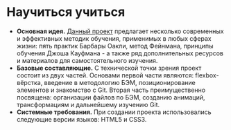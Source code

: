 # __Научиться учиться__ 
* __Основная идея.__ [Данный проект](https://kgavrilkov.github.io/how-to-learn/) предлагает несколько современных и эффективных методик обучения, применимых в любых сферах жизни: пять практик Барбары Оакли, метод Фейнмана, принципы обучения Джоша Кауфмана - а также ряд дополнительных ресурсов и материалов для самостоятельного изучения. 
* __Базовые составляющие.__ С технической точки зрения проект состоит из двух частей. Основами первой части являются: flexbox-вёрстка, введение в методологию БЭМ, позиционирование элементов и знакомство с Git. Вторая часть преимущественно посвящена: организации файлов по БЭМ, созданию анимаций, трансформациям и дальнейшему изучению Git. 
* __Системные требования.__ При создании проекта использовались следующие версии языков: HTML5 и CSS3.
